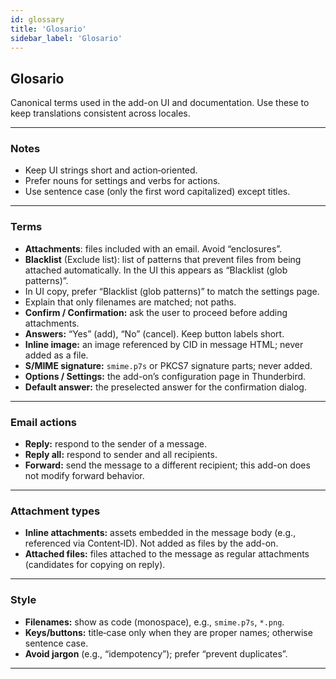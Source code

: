 ```yaml
---
id: glossary
title: 'Glosario'
sidebar_label: 'Glosario'
---
```


## Glosario

Canonical terms used in the add-on UI and documentation. Use these to keep translations consistent across locales.

---

### Notes

- Keep UI strings short and action‑oriented.
- Prefer nouns for settings and verbs for actions.
- Use sentence case (only the first word capitalized) except titles.

---

### Terms

- **Attachments**: files included with an email. Avoid “enclosures”.
- **Blacklist** (Exclude list): list of patterns that prevent files from being attached automatically. In the UI this appears as “Blacklist (glob patterns)”.
- In UI copy, prefer “Blacklist (glob patterns)” to match the settings page.
- Explain that only filenames are matched; not paths.
- **Confirm / Confirmation:** ask the user to proceed before adding attachments.
- **Answers:** “Yes” (add), “No” (cancel). Keep button labels short.
- **Inline image:** an image referenced by CID in message HTML; never added as a file.
- **S/MIME signature:** `smime.p7s` or PKCS7 signature parts; never added.
- **Options / Settings:** the add-on’s configuration page in Thunderbird.
- **Default answer:** the preselected answer for the confirmation dialog.

---

### Email actions

- **Reply:** respond to the sender of a message.
- **Reply all:** respond to sender and all recipients.
- **Forward:** send the message to a different recipient; this add-on does not modify forward behavior.

---

### Attachment types

- **Inline attachments:** assets embedded in the message body (e.g., referenced via Content‑ID). Not added as files by the add-on.
- **Attached files:** files attached to the message as regular attachments (candidates for copying on reply).

---

### Style

- **Filenames:** show as code (monospace), e.g., `smime.p7s`, `*.png`.
- **Keys/buttons:** title‑case only when they are proper names; otherwise sentence case.
- **Avoid jargon** (e.g., “idempotency”); prefer “prevent duplicates”.

---
